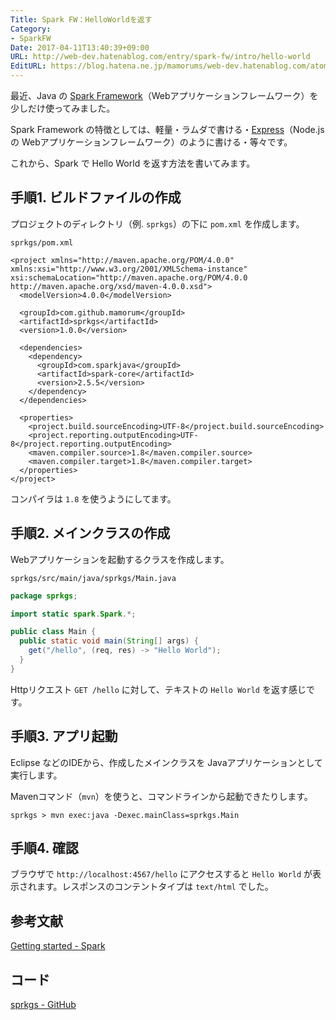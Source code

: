 ```yaml
---
Title: Spark FW：HelloWorldを返す
Category:
- SparkFW
Date: 2017-04-11T13:40:39+09:00
URL: http://web-dev.hatenablog.com/entry/spark-fw/intro/hello-world
EditURL: https://blog.hatena.ne.jp/mamorums/web-dev.hatenablog.com/atom/entry/10328749687236217788
---
```


最近、Java の [Spark Framework](http://sparkjava.com/)（Webアプリケーションフレームワーク）を少しだけ使ってみました。

Spark Framework の特徴としては、軽量・ラムダで書ける・[Express](http://expressjs.com/)（Node.js の Webアプリケーションフレームワーク）のように書ける・等々です。

これから、Spark で Hello World を返す方法を書いてみます。

## 手順1. ビルドファイルの作成
プロジェクトのディレクトリ（例. `sprkgs`）の下に `pom.xml` を作成します。

`sprkgs/pom.xml`

```
<project xmlns="http://maven.apache.org/POM/4.0.0" xmlns:xsi="http://www.w3.org/2001/XMLSchema-instance" xsi:schemaLocation="http://maven.apache.org/POM/4.0.0 http://maven.apache.org/xsd/maven-4.0.0.xsd">
  <modelVersion>4.0.0</modelVersion>

  <groupId>com.github.mamorum</groupId>
  <artifactId>sprkgs</artifactId>
  <version>1.0.0</version>

  <dependencies>
    <dependency>
      <groupId>com.sparkjava</groupId>
      <artifactId>spark-core</artifactId>
      <version>2.5.5</version>
    </dependency>
  </dependencies>

  <properties>
    <project.build.sourceEncoding>UTF-8</project.build.sourceEncoding>
    <project.reporting.outputEncoding>UTF-8</project.reporting.outputEncoding>
    <maven.compiler.source>1.8</maven.compiler.source>
    <maven.compiler.target>1.8</maven.compiler.target>
  </properties>
</project>
```

コンパイラは `1.8` を使うようにしてます。


## 手順2. メインクラスの作成
Webアプリケーションを起動するクラスを作成します。

`sprkgs/src/main/java/sprkgs/Main.java`

```java
package sprkgs;

import static spark.Spark.*;

public class Main {
  public static void main(String[] args) {
    get("/hello", (req, res) -> "Hello World");
  }
}
```

Httpリクエスト `GET /hello` に対して、テキストの `Hello World` を返す感じです。


## 手順3. アプリ起動
Eclipse などのIDEから、作成したメインクラスを Javaアプリケーションとして実行します。

Mavenコマンド（`mvn`）を使うと、コマンドラインから起動できたりします。

```
sprkgs > mvn exec:java -Dexec.mainClass=sprkgs.Main
```

## 手順4. 確認
ブラウザで `http://localhost:4567/hello` にアクセスすると `Hello World` が表示されます。レスポンスのコンテントタイプは `text/html` でした。


## 参考文献
[Getting started - Spark](http://sparkjava.com/documentation.html)


## コード
[sprkgs - GitHub](https://github.com/mamorum/blog/tree/master/code/sprkgs)
